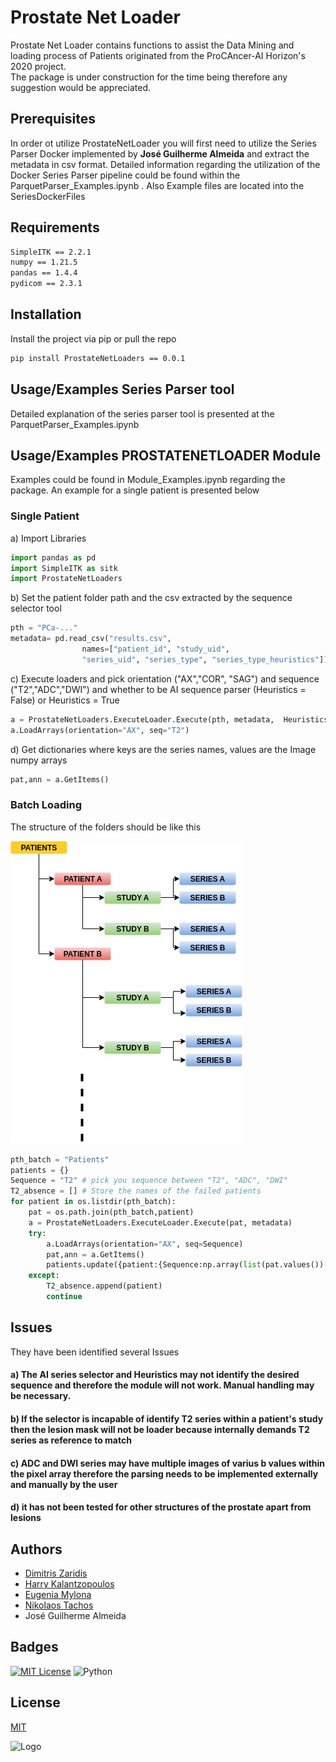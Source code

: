 
# Prostate Net Loader

Prostate Net Loader contains functions to assist the Data Mining and loading process of Patients originated from the ProCAncer-AI Horizon's 2020 project.  
The package is under construction for the time being therefore any suggestion would be appreciated.

## Prerequisites

In order ot utilize ProstateNetLoader you will first need to utilize the Series Parser Docker implemented by **José Guilherme Almeida** and extract the metadata in csv format. Detailed information regarding the utilization of the Docker Series Parser pipeline could be found within the ParquetParser_Examples.ipynb . Also Example files are located into the SeriesDockerFiles

## Requirements
```bash
SimpleITK == 2.2.1
numpy == 1.21.5
pandas == 1.4.4
pydicom == 2.3.1
```

## Installation

Install the project via pip or pull the repo

```bash
pip install ProstateNetLoaders == 0.0.1
```
    
## Usage/Examples Series Parser tool
Detailed explanation of the series parser tool is presented at the ParquetParser_Examples.ipynb
## Usage/Examples PROSTATENETLOADER Module

Examples could be found in Module_Examples.ipynb regarding the package. An example for a single patient is presented below

### Single Patient
a) Import Libraries
```python
import pandas as pd
import SimpleITK as sitk
import ProstateNetLoaders
```
b) Set the patient folder path and the csv extracted by the sequence selector tool
```python
pth = "PCa-..."
metadata= pd.read_csv("results.csv", 
                names=["patient_id", "study_uid", 
                "series_uid", "series_type", "series_type_heuristics"])
```
c) Execute loaders and pick orientation ("AX","COR", "SAG") and sequence ("T2","ADC","DWI") and whether to be AI sequence parser (Heuristics = False) or Heuristics = True
```python
a = ProstateNetLoaders.ExecuteLoader.Execute(pth, metadata,  Heuristics = True) 
a.LoadArrays(orientation="AX", seq="T2")
```
d) Get dictionaries where keys are the series names, values are the Image numpy arrays
```python
pat,ann = a.GetItems() 
```

### Batch Loading 

The structure of the folders should be like this 


![image](Images/dIR.jpg)

```python
pth_batch = "Patients"
patients = {}
Sequence = "T2" # pick you sequence between "T2", "ADC", "DWI"
T2_absence = [] # Store the names of the failed patients
for patient in os.listdir(pth_batch):
    pat = os.path.join(pth_batch,patient)
    a = ProstateNetLoaders.ExecuteLoader.Execute(pat, metadata)
    try:
        a.LoadArrays(orientation="AX", seq=Sequence)
        pat,ann = a.GetItems()
        patients.update({patient:{Sequence:np.array(list(pat.values())[0]),"Lesion": np.array(list(ann.values())[0])}})
    except: 
        T2_absence.append(patient)
        continue
```

##  Issues

They have been identified several Issues

#### a) The AI series selector and Heuristics may not identify the desired sequence and therefore the module will not work. Manual handling may be necessary.

#### b) If the selector is incapable of identify T2 series within a patient's study then the lesion mask will not be loader because internally demands T2 series as reference to match

#### c) ADC and DWI series may have multiple images of varius b values within the pixel array therefore the parsing needs to be implemented externally and manually by the user

#### d) it has not been tested for other structures of the prostate apart from lesions


## Authors

- [Dimitris Zaridis](dimzaridis@gmail.com)
- [Harry Kalantzopoulos](xkalantzopoulos@gmail.com)
- [Eugenia Mylona](mylona.eugenia@gmail.com)
- [Nikolaos Tachos](ntachos@gmail.com)
- José Guilherme Almeida


## Badges


[![MIT License](https://img.shields.io/badge/License-MIT-green.svg)](https://choosealicense.com/licenses/mit/)
![Python](https://img.shields.io/badge/Python-3.6-green)


## License

[MIT](https://choosealicense.com/licenses/mit/)


![Logo](https://www.procancer-i.eu/wp-content/uploads/2020/07/logo.png)

